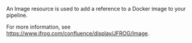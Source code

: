 An Image resource is used to add a reference to a Docker image to your pipeline.

For more information, see https://www.jfrog.com/confluence/display/JFROG/Image.
